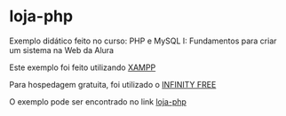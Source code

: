 # loja-php

Exemplo didático feito no curso: PHP e MySQL I: Fundamentos para criar um sistema na Web da Alura

Este exemplo foi feito utilizando [XAMPP](https://www.apachefriends.org/pt_br/index.html)

Para hospedagem gratuita, foi utilizado o [INFINITY FREE](https://infinityfree.net/)

O exemplo pode ser encontrado no link [loja-php](bazzan.epizy.com)
